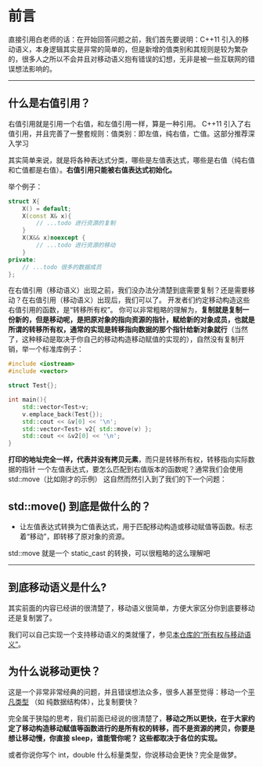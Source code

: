 # 前言
直接引用白老师的话：在开始回答问题之前，我们首先要说明：C++11 引入的移动语义，本身逻辑其实是非常的简单的，但是新增的值类别和其规则是较为繁杂的，很多人之所以不会并且对移动语义抱有错误的幻想，无非是被一些互联网的错误想法影响的。

---
## 什么是右值引用？
右值引用就是引用一个右值，和左值引用一样，算是一种引用。
C++11 引入了右值引用，并且完善了一整套规则：值类别：即左值，纯右值，亡值。这部分推荐深入学习

其实简单来说，就是将各种表达式分类，哪些是左值表达式，哪些是右值（纯右值和亡值都是右值）。**右值引用只能被右值表达式初始化。**

举个例子：
```cpp
struct X{
    X() = default;
    X(const X& x){
        // ...todo 进行资源的复制
    }
    X(X&& x)noexcept {
        // ...todo 进行资源的移动
    }
private:
    // ...todo 很多的数据成员
};
```
在右值引用（移动语义）出现之前，我们没办法分清楚到底需要复制？还是需要移动？在右值引用（移动语义）出现后，我们可以了。
开发者们约定移动构造这些右值引用的函数，是“转移所有权”。
你可以非常粗略的理解为，**复制就是复制一份新的，但是移动呢，是把原对象的指向资源的指针，赋给新的对象成员，也就是所谓的转移所有权，通常的实现是转移指向数据的那个指针给新对象就行**（当然了，这种移动是取决于你自己的移动构造移动赋值的实现的），自然没有复制开销，举一个标准库例子：
```cpp
#include <iostream>
#include <vector>

struct Test{};

int main(){
    std::vector<Test>v;
    v.emplace_back(Test{});
    std::cout << &v[0] << '\n';
    std::vector<Test> v2{ std::move(v) };
    std::cout << &v2[0] << '\n';
}
```
**打印的地址完全一样，代表并没有拷贝元素**，而只是转移所有权，转移指向实际数据的指针
一个左值表达式，要怎么匹配到右值版本的函数呢？通常我们会使用 std::move（比如刚才的示例） 这自然而然引入到了我们的下一个问题：

## std::move() 到底是做什么的？
- 让左值表达式转换为亡值表达式，用于匹配移动构造或移动赋值等函数。标志着“移动”，即转移了原对象的资源。

std::move 就是一个 static_cast 的转换，可以很粗略的这么理解吧

---
## 到底移动语义是什么?
其实前面的内容已经讲的很清楚了，移动语义很简单，方便大家区分你到底要移动还是复制罢了。

我们可以自己实现一个支持移动语义的类就懂了，参见[本仓库的“所有权与移动语义”]()。

## 为什么说移动更快？
这是一个非常非常经典的问题，并且错误想法众多，很多人甚至觉得：移动一个[平凡类型](https://zh.cppreference.com/w/cpp/named_req/TrivialType) （如 纯数据结构体），比复制要快？

完全属于狭隘的思考，我们前面已经说的很清楚了，**移动之所以更快，在于大家约定了移动构造移动赋值等函数进行的是所有权的转移，而不是资源的拷贝，你要是想让移动慢，你直接 sleep，谁能管你呢？ 这些都取决于各位的实现。**

或者你说你写个 int，double 什么标量类型，你说移动会更快？完全是做梦。
